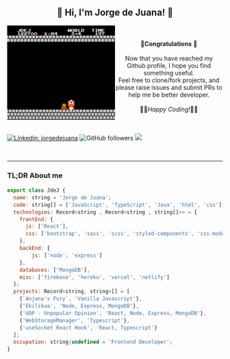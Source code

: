 <div align="center">
	<h2> 🖖 Hi, I'm Jorge de Juana! 👋</h2>
</div>



<img src="https://github.com/JdeJ/JdeJ/blob/master/gifs/bigMario.gif" alt="Welcome Mario message!" width="50%" align="left"/>
<div align="right">
	<div align="center">
		<br><br>🎉<b>Congratulations</b> 🎉<br><br>
		Now that you have reached my Github profile, I hope you find something useful.<br>
		Feel free to clone/fork projects, and please raise issues and submit PRs to help me be better developer. <br><br>
		👩‍💻<i>Happy Coding!</i>👨‍💻<br><br>
		<br clear="right"/>
	</div>
</div>

[![Linkedin: jorgedejuana](https://img.shields.io/badge/-JdeJ-blue?style=flat-square&logo=Linkedin&logoColor=white&link=https://www.linkedin.com/in/jorgedejuana/)](https://www.linkedin.com/in/jorgedejuana/)
![GitHub followers](https://img.shields.io/github/followers/JdeJ?label=Follow&style=social)
[![](https://img.shields.io/badge/mail-jorgedjuana%40gmail.com-red)](mailto:jorgedjuana@gmail.com)

<br clear="left"/>

---

### TL;DR About me
```js
export class JdeJ {
  name: string = 'Jorge de Juana';
  code: string[] = ['JavaScript', 'TypeScript', 'Java', 'html', 'css'];
  technologies: Record<string , Record<string , string[]>> = {
    frontEnd: {
      js: ['React'],
      css: ['bootstrap', 'sass', 'scss', 'styled-components', 'css-modules']
    },
    backEnd: {
        js: ['node', 'express']
    },
    databases: ['MongoDB'],
    misc: ['firebase', 'heroku', 'vercel', 'netlify']
  };
  projects: Record<string, string>[] = [
    {`Anjana's Fury`, 'Vanilla Javascript'},
    {'Ekilikua', 'Node, Express, MongoDB'},
    {'UOP - Unpopular Opinion', 'React, Node, Express, MongoDB'},
    {'WebStorageManager', 'Typescript'},
    {'useSocket React Hook', 'React, Typescript'}
  ];
  occupation: string|undefined = 'Frontend Developer';
}
```
